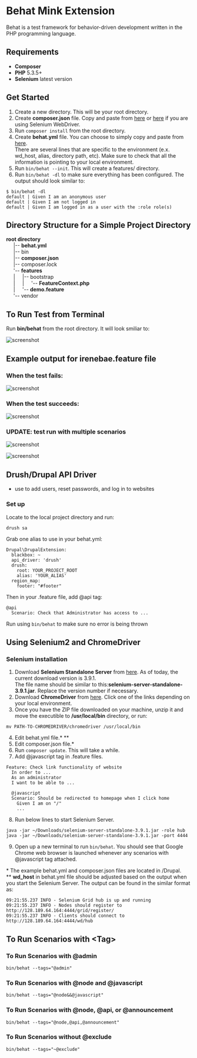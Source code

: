 # Behat Mink Extension
Behat is a test framework for behavior-driven development written in the PHP programming language.

## Requirements
* __Composer__
* __PHP__ 5.3.5+
* __Selenium__ latest version

## Get Started
1. Create a new directory. This will be your root directory.
2. Create __composer.json__ file. Copy and paste from [here](https://github.com/alice-0-kim/testing-tool-explained/blob/master/Behat/Demo/composer.json) or [here](https://github.com/alice-0-kim/testing-tool-explained/blob/master/Behat/Drupal/D8.5.0/composer.json) if you are using Selenium WebDriver.
3. Run `composer install` from the root directory.
4. Create __behat.yml__ file. You can choose to simply copy and paste from [here](https://github.com/alice-0-kim/testing-tool-explained/blob/master/Behat/Drupal/D8.5.0/behat.yml).<br>There are several lines that are specific to the environment (e.x. wd_host, alias, directory path, etc). Make sure to check that all the information is pointing to your local environment.
5. Run `bin/behat --init`. This will create a features/ directory.
6. Run `bin/behat -dl` to make sure everything has been configured. The output should look similar to:
```
$ bin/behat -dl
default | Given I am an anonymous user
default | Given I am not logged in
default | Given I am logged in as a user with the :role role(s)
```
## Directory Structure for a Simple Project Directory
__root directory__<br>
&nbsp;&nbsp;&nbsp;&nbsp;&nbsp;|-- __behat.yml__<br>
&nbsp;&nbsp;&nbsp;&nbsp;&nbsp;|-- bin<br>
&nbsp;&nbsp;&nbsp;&nbsp;&nbsp;|-- __composer.json__<br>
&nbsp;&nbsp;&nbsp;&nbsp;&nbsp;|-- composer.lock<br>
&nbsp;&nbsp;&nbsp;&nbsp;&nbsp;'-- __features__<br>
&nbsp;&nbsp;&nbsp;&nbsp;&nbsp;|&nbsp;&nbsp;&nbsp;&nbsp;&nbsp;|-- bootstrap<br>
&nbsp;&nbsp;&nbsp;&nbsp;&nbsp;|&nbsp;&nbsp;&nbsp;&nbsp;&nbsp;|&nbsp;&nbsp;&nbsp;&nbsp;&nbsp;'-- __FeatureContext.php__<br>
&nbsp;&nbsp;&nbsp;&nbsp;&nbsp;|&nbsp;&nbsp;&nbsp;&nbsp;&nbsp;'-- __demo.feature__<br>
&nbsp;&nbsp;&nbsp;&nbsp;&nbsp;'-- vendor<br>

## To Run Test from Terminal
Run __bin/behat__ from the root directory.
It will look smiliar to:

![screenshot](screenshot001.png)

## Example output for irenebae.feature file

### When the test fails:
![screenshot](screenshot003.png)

### When the test succeeds:
![screenshot](screenshot004.png)

### UPDATE: test run with multiple scenarios
![screenshot](screenshot005.png)

![screenshot](test.gif)

## Drush/Drupal API Driver
* use to add users, reset passwords, and log in to websites
### Set up
  Locate to the local project directory and run:
```
drush sa
```
  Grab one alias to use in your behat.yml:
```
Drupal\DrupalExtension:
  blackbox: ~
  api_driver: 'drush' 
  drush:
    root: YOUR_PROJECT_ROOT
    alias: 'YOUR_ALIAS'
  region_map:
    footer: "#footer"
```
  Then in your .feature file, add @api tag:
```
@api
  Scenario: Check that Administrator has access to ...
```
  Run using `bin/behat` to make sure no error is being thrown

## Using Selenium2 and ChromeDriver
### Selenium installation
1. Download __Selenium Standalone Server__ from [here](https://www.seleniumhq.org/download/). As of today, the current download version is 3.9.1.<br> The file name should be similar to this:__selenium-server-standalone-3.9.1.jar__. Replace the version number if necessary.
2. Download __ChromeDriver__ from [here](https://chromedriver.storage.googleapis.com/index.html?path=2.35/). Click one of the links depending on your local environment.
3. Once you have the ZIP file downloaded on your machine, unzip it and move the executible to __/usr/local/bin__ directory, or run:
```
mv PATH-TO-CHROMEDRIVER/chromedriver /usr/local/bin
```
4. Edit behat.yml file.&#42; &#42;&#42;
5. Edit composer.json file.&#42;
6. Run `composer update`. This will take a while.
7. Add @javascript tag in .feature files.
```
Feature: Check link functionality of website
  In order to ...
  As an administrator
  I want to be able to ...

  @javascript
  Scenario: Should be redirected to homepage when I click home
    Given I am on "/"
    ...
```
8. Run below lines to start Selenium Server.
```
java -jar ~/Downloads/selenium-server-standalone-3.9.1.jar -role hub
java -jar ~/Downloads/selenium-server-standalone-3.9.1.jar -port 4444
```
9. Open up a new terminal to run `bin/behat`. You should see that Google Chrome web browser is launched whenever any scenarios with @javascript tag attached.

&#42; The example behat.yml and composer.json files are located in /Drupal.<br>
&#42;&#42; __wd_host__ in behat.yml file should be adjusted based on the output when you start the Selenium Server. The output can be found in the similar format as:
```
09:21:55.237 INFO - Selenium Grid hub is up and running
09:21:55.237 INFO - Nodes should register to http://128.189.64.164:4444/grid/register/
09:21:55.237 INFO - Clients should connect to http://128.189.64.164:4444/wd/hub
```

## To Run Scenarios with \<Tag\>
### To Run Scenarios with @admin
```
bin/behat --tags="@admin"
```
### To Run Scenarios with @node and @javascript
```
bin/behat --tags="@node&&@javascript"
```
### To Run Scenarios with @node, @api, or @announcement
```
bin/behat --tags="@node,@api,@announcement"
```
### To Run Scenarios without @exclude
```
bin/behat --tags="~@exclude"
```
